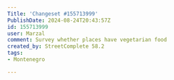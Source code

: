 ```yaml
---
Title: 'Changeset #155713999'
PublishDate: 2024-08-24T20:43:57Z
id: 155713999
user: Marzal
comment: Survey whether places have vegetarian food
created_by: StreetComplete 58.2
tags:
- Montenegro

---
```

